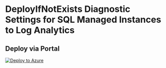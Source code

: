 # DeployIfNotExists Diagnostic Settings for SQL Managed Instances to Log Analytics


## Deploy via Portal

[![Deploy to Azure](http://azuredeploy.net/deploybutton.png)](https://portal.azure.com/#blade/Microsoft_Azure_Policy/CreatePolicyDefinitionBlade/uri/https%3A%2F%2Fraw.githubusercontent.com%2Fsixtencyber%2FAzure-Policies%2Fmain%2FLog_Analytics%2Fsql-managed-instance-to-loganalytics%2Fdeploy-diagnostic-settings-sqlManaged-to-loganalytics.json)

